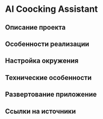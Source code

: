 # AI Coocking Assistant

## Описание проекта

## Особенности реализации

## Настройка окружения

## Технические особенности

## Развертование приложение

## Ссылки на источники
